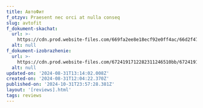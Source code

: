 ```yaml
---
title: АвтоФит
f_otzyv: Praesent nec orci at nulla conseq
slug: avtofit
f_dokument-skachat:
  url: >-
    https://cdn.prod.website-files.com/669fa2ee8e18ecf92e0ff4ac/66d2f47dc73fcd2173a7ff33_image11.jpeg
  alt: null
f_dokument-izobrazhenie:
  url: >-
    https://cdn.prod.website-files.com/6724191712282311246510bb/672419171228231124651220_%D0%9E%D1%82%D0%B7%D1%8B%D0%B2-%D0%B7%D0%B0%D0%B1%D0%B8%D0%B2%D0%BA%D0%B0.jpg
  alt: null
updated-on: '2024-08-31T13:14:02.008Z'
created-on: '2024-08-31T12:04:22.370Z'
published-on: '2024-10-31T23:57:28.381Z'
layout: '[reviews].html'
tags: reviews
---
```



